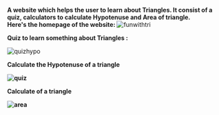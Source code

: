 <strong>A website which helps the user to learn about Triangles. It consist of a quiz, calculators to calculate Hypotenuse and Area of triangle.</Strong><br>
<strong>Here's the homepage of the website: </strong>
![funwithtri](https://user-images.githubusercontent.com/97881261/192106640-6560203b-df62-41ab-bf65-ae37995caec3.png)

<strong>Quiz to learn something about Triangles :</strong>

![quizhypo](https://user-images.githubusercontent.com/97881261/192107158-374ddacb-0833-480e-8f9f-bfe238e217cd.png)

<strong>Calculate the Hypotenuse of a triangle
  
  ![quiz](https://user-images.githubusercontent.com/97881261/192107300-deb2b495-9bb0-4c71-aff9-e09c330a505f.png)

  <strong>Calculate of a triangle </strong>
  
  ![area](https://user-images.githubusercontent.com/97881261/192107390-c82fde06-5f17-4cf3-bd3a-8c4894f8e21a.png)
